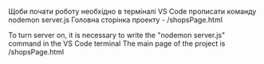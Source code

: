 Щоби почати роботу необхідно в терміналі VS Code прописати команду nodemon server.js
Головна сторінка проекту - /shopsPage.html

To turn server on, it is necessary to write the "nodemon server.js" command in the VS Code terminal
The main page of the project is /shopsPage.html
